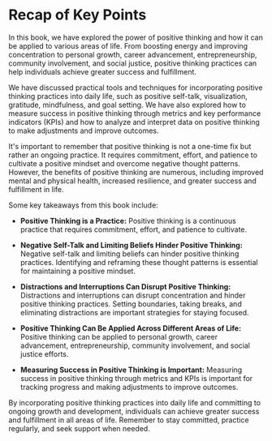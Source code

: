 Recap of Key Points
==========================================

In this book, we have explored the power of positive thinking and how it can be applied to various areas of life. From boosting energy and improving concentration to personal growth, career advancement, entrepreneurship, community involvement, and social justice, positive thinking practices can help individuals achieve greater success and fulfillment.

We have discussed practical tools and techniques for incorporating positive thinking practices into daily life, such as positive self-talk, visualization, gratitude, mindfulness, and goal setting. We have also explored how to measure success in positive thinking through metrics and key performance indicators (KPIs) and how to analyze and interpret data on positive thinking to make adjustments and improve outcomes.

It's important to remember that positive thinking is not a one-time fix but rather an ongoing practice. It requires commitment, effort, and patience to cultivate a positive mindset and overcome negative thought patterns. However, the benefits of positive thinking are numerous, including improved mental and physical health, increased resilience, and greater success and fulfillment in life.

Some key takeaways from this book include:

* **Positive Thinking is a Practice:** Positive thinking is a continuous practice that requires commitment, effort, and patience to cultivate.

* **Negative Self-Talk and Limiting Beliefs Hinder Positive Thinking:** Negative self-talk and limiting beliefs can hinder positive thinking practices. Identifying and reframing these thought patterns is essential for maintaining a positive mindset.

* **Distractions and Interruptions Can Disrupt Positive Thinking:** Distractions and interruptions can disrupt concentration and hinder positive thinking practices. Setting boundaries, taking breaks, and eliminating distractions are important strategies for staying focused.

* **Positive Thinking Can Be Applied Across Different Areas of Life:** Positive thinking can be applied to personal growth, career advancement, entrepreneurship, community involvement, and social justice efforts.

* **Measuring Success in Positive Thinking is Important:** Measuring success in positive thinking through metrics and KPIs is important for tracking progress and making adjustments to improve outcomes.

By incorporating positive thinking practices into daily life and committing to ongoing growth and development, individuals can achieve greater success and fulfillment in all areas of life. Remember to stay committed, practice regularly, and seek support when needed.
